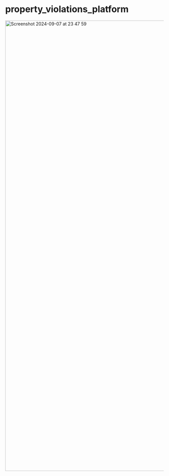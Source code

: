 # property_violations_platform
<img width="1434" alt="Screenshot 2024-09-07 at 23 47 59" src="https://github.com/user-attachments/assets/7d46d69f-1850-4045-93b7-6612d6a5c3fb">
